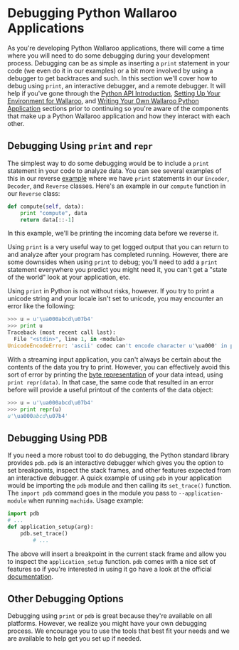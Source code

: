 # Debugging Python Wallaroo Applications

As you're developing Python Wallaroo applications, there will come a time where you will need to do some debugging during your development process. Debugging can be as simple as inserting a `print` statement in your code (we even do it in our examples) or a bit more involved by using a debugger to get backtraces and such. In this section we'll cover how to debug using `print`, an interactive debugger, and a remote debugger. It will help if you've gone through the [Python API Introduction](/book/python/intro.md), [Setting Up Your Environment for Wallaroo](/book/getting-started/setup.md), and [Writing Your Own Wallaroo Python Application](/book/python/writing-your-own-application.md) sections prior to continuing so you're aware of the components that make up a Python Wallaroo application and how they interact with each other.

## Debugging Using `print` and `repr`

The simplest way to do some debugging would be to include a `print` statement in your code to analyze data. You can see several examples of this in our reverse [example](https://github.com/WallarooLabs/wallaroo/tree/release-0.1.1/examples/python/reverse/reverse.py) where we have `print` statements in our `Encoder`, `Decoder`, and `Reverse` classes. Here's an example in our `compute` function in our `Reverse` class:

```python
def compute(self, data):
    print "compute", data
    return data[::-1]
```

In this example, we'll be printing the incoming data before we reverse it.


Using `print` is a very useful way to get logged output that you can return to and analyze after your program has completed running. However, there are some downsides when using `print` to debug; you'll need to add a `print` statement everywhere you predict you might need it, you can't get a "state of the world" look at your application, etc.


Using `print` in Python is not without risks, however. If you try to print a unicode string and your locale isn't set to unicode, you may encounter an error like the following:

```python
>>> u = u'\ua000abcd\u07b4'
>>> print u
Traceback (most recent call last):
  File "<stdin>", line 1, in <module>
UnicodeEncodeError: 'ascii' codec can't encode character u'\ua000' in position 0: ordinal not in range(128)
```

With a streaming input application, you can't always be certain about the contents of the data you try to print. However, you can effectively avoid this sort of error by printing the [byte representation](https://docs.python.org/2/library/repr.html) of your data intead, using `print repr(data)`. In that case, the same code that resulted in an error before will provide a useful printout of the contents of the data object:

```python
>>> u = u'\ua000abcd\u07b4'
>>> print repr(u)
u'\ua000abcd\u07b4'
```

## Debugging Using PDB

 If you need a more robust tool to do debugging, the Python standard library provides `pdb`. `pdb` is an interactive debugger which gives you the option to set breakpoints, inspect the stack frames, and other features expected from an interactive debugger. A quick example of using `pdb` in your application would be importing the `pdb` module and then calling its `set_trace()` function. The `import pdb` command goes in the module you pass to `--application-module` when running `machida`. Usage example:

```python
import pdb
# ...
def application_setup(arg):
    pdb.set_trace()
        # ...
```

The above will insert a breakpoint in the current stack frame and allow you to inspect the `application_setup` function. `pdb` comes with a nice set of features so if you're interested in using it go have a look at the official [documentation](https://docs.python.org/2/library/pdb.html).

## Other Debugging Options

Debugging using `print` or `pdb` is great because they're available on all platforms. However, we realize you might have your own debugging process. We encourage you to use the tools that best fit your needs and we are available to help get you set up if needed.

